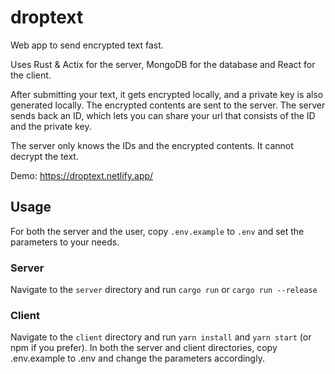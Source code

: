 # droptext

Web app to send encrypted text fast.

Uses Rust & Actix for the server, MongoDB for the database and React for the client.

After submitting your text, it gets encrypted locally, and a private key is also generated locally. The encrypted contents are sent to the server. The server sends back an ID, which lets you can share your url that consists of the ID and the private key.

The server only knows the IDs and the encrypted contents. It cannot decrypt the text.

Demo: https://droptext.netlify.app/

## Usage

For both the server and the user, copy `.env.example` to `.env` and set the parameters to your needs.

### Server

Navigate to the `server` directory and run `cargo run` or `cargo run --release`

### Client

Navigate to the `client` directory and run `yarn install` and `yarn start` (or npm if you prefer).
In both the server and client directories, copy .env.example to .env and change the parameters accordingly.
